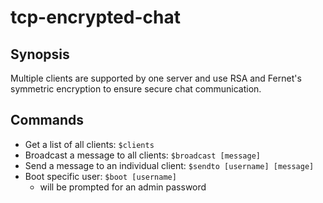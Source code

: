 # tcp-encrypted-chat

## Synopsis
Multiple clients are supported by one server and use RSA and Fernet's symmetric encryption to ensure secure chat communication.

## Commands
- Get a list of all clients:              `$clients`
- Broadcast a message to all clients:     `$broadcast [message]`
- Send a message to an individual client: `$sendto [username] [message]`
- Boot specific user: `$boot [username]`
  - will be prompted for an admin password
